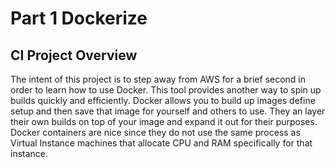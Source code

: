 # Part 1 Dockerize

## CI Project Overview

The intent of this project is to step away from AWS for a brief second in order to learn how to use Docker. 
This tool provides another way to spin up builds quickly and efficiently. Docker allows you to build up images
define setup and then save that image for yourself and others to use. They an layer their own builds on top of 
your image and expand it out for their purposes. Docker containers are nice since they do not use the same process
as Virtual Instance machines that allocate CPU and RAM specifically for that instance. 

## 
